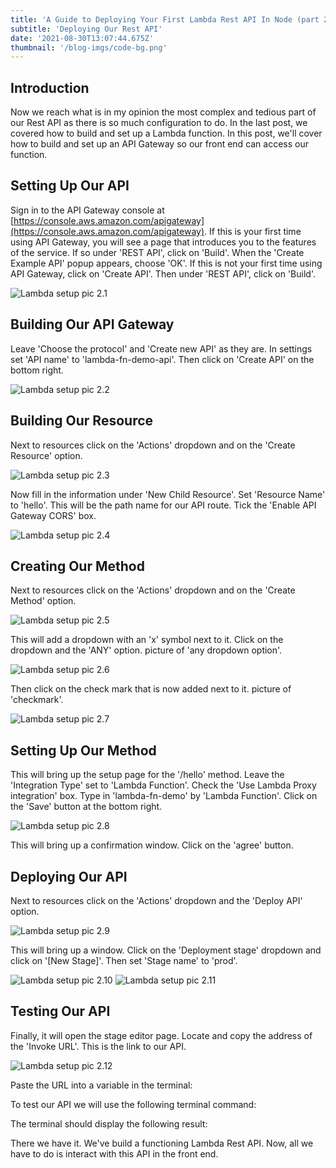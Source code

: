 ```yaml
---
title: 'A Guide to Deploying Your First Lambda Rest API In Node (part 2)'
subtitle: 'Deploying Our Rest API'
date: '2021-08-30T13:07:44.675Z'
thumbnail: '/blog-imgs/code-bg.png'
---
```


## Introduction
Now we reach what is in my opinion the most complex and tedious part of our Rest API as there is so much configuration to do. In the last post, we covered how to build and set up a Lambda function. In this post, we'll cover how to build and set up an API Gateway so our front end can access our function.

## Setting Up Our API
Sign in to the API Gateway console at [https://console.aws.amazon.com/apigateway](https://console.aws.amazon.com/apigateway). If this is your first time using API Gateway, you will see a page that introduces you to the features of the service. If so under 'REST API', click on 'Build'. When the 'Create Example API' popup appears, choose 'OK'. If this is not your first time using API Gateway, click on 'Create API'. Then under 'REST API', click on 'Build'.

![Lambda setup pic 2.1](/blog-imgs/lambda-2.1.png)

## Building Our API Gateway
Leave 'Choose the protocol' and 'Create new API' as they are. In settings set 'API name' to 'lambda-fn-demo-api'. Then click on 'Create API' on the bottom right.

![Lambda setup pic 2.2](/blog-imgs/lambda-2.2.png)

## Building Our Resource
Next to resources click on the 'Actions' dropdown and on the 'Create Resource' option.

![Lambda setup pic 2.3](/blog-imgs/lambda-2.3.png)

Now fill in the information under 'New Child Resource'. Set 'Resource Name' to 'hello'. This will be the path name for our API route. Tick the 'Enable API Gateway CORS' box.

![Lambda setup pic 2.4](/blog-imgs/lambda-2.4.png)

## Creating Our Method
Next to resources click on the 'Actions' dropdown and on the 'Create Method' option.

![Lambda setup pic 2.5](/blog-imgs/lambda-2.5.png)

This will add a dropdown with an 'x' symbol next to it. Click on the dropdown and the 'ANY' option. picture of 'any dropdown option'.

![Lambda setup pic 2.6](/blog-imgs/lambda-2.6.png)

Then click on the check mark that is now added next to it. picture of 'checkmark'.

![Lambda setup pic 2.7](/blog-imgs/lambda-2.7.png)

## Setting Up Our Method
This will bring up the setup page for the '/hello' method. Leave the 'Integration Type' set to 'Lambda Function'. Check the 'Use Lambda Proxy integration' box. Type in 'lambda-fn-demo' by 'Lambda Function'. Click on the 'Save' button at the bottom right.

![Lambda setup pic 2.8](/blog-imgs/lambda-2.8.png)

This will bring up a confirmation window. Click on the 'agree' button.

## Deploying Our API
Next to resources click on the 'Actions' dropdown and the 'Deploy API' option.

![Lambda setup pic 2.9](/blog-imgs/lambda-2.9.png)

This will bring up a window. Click on the 'Deployment stage' dropdown and click on '[New Stage]'. Then set 'Stage name' to 'prod'.

![Lambda setup pic 2.10](/blog-imgs/lambda-2.10.png)
![Lambda setup pic 2.11](/blog-imgs/lambda-2.11.png)

## Testing Our API
Finally, it will open the stage editor page. Locate and copy the address of the 'Invoke URL'. This is the link to our API.

![Lambda setup pic 2.12](/blog-imgs/lambda-2.12.png)

Paste the URL into a variable in the terminal:
<script src="https://gist.github.com/bradscottwhite/6f0bd105d91150a5c4bccc77ee1b83bc.js"></script>

To test our API we will use the following terminal command:
<script src="https://gist.github.com/bradscottwhite/cc9fe1d1d0351ec0179546460bef300c.js"></script>

The terminal should display the following result:
<script src="https://gist.github.com/bradscottwhite/dd2327daa7633c322bdaac1080fe7cc0.js"></script>

There we have it. We've build a functioning Lambda Rest API. Now, all we have to do is interact with this API in the front end.
